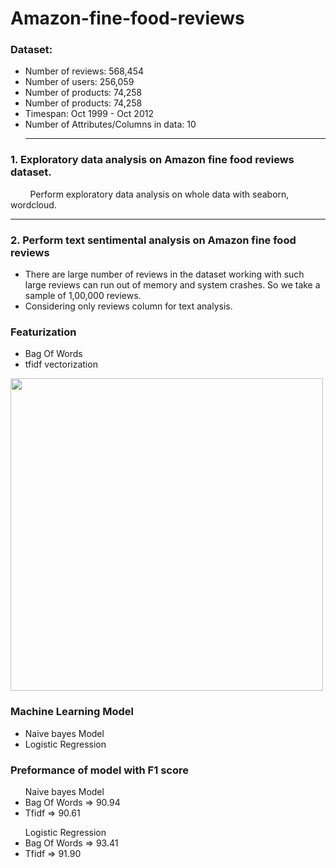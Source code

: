 # Amazon-fine-food-reviews

<h3>Dataset: </h3>
<ul> 

<li> Number of reviews: 568,454 </li>
<li> Number of users: 256,059 </li>
<li> Number of products: 74,258 </li>
<li>Number of products: 74,258 </li>
<li>Timespan: Oct 1999 - Oct 2012 </li>
<li>Number of Attributes/Columns in data: 10</li>
<hr>
</ul>
<h3> 1. Exploratory data analysis on Amazon fine food reviews dataset.</h3>
<p>&nbsp &nbsp &nbsp &nbsp Perform exploratory data analysis on whole data with seaborn, wordcloud.</p>
<hr>
<h3> 2. Perform text sentimental analysis on Amazon fine food reviews</h3>
<ul>
<li>There are large number of reviews in the dataset working with such large reviews can run out of memory and system crashes. So we take a sample of 1,00,000 reviews.</li>
<li>Considering only reviews column for text analysis.</li>
</ul>
<h3>Featurization</h3>
<ul>
<li> Bag Of Words </li>
<li> tfidf vectorization </li>
</ul>

<p> <img src="wordcloud.png", width=500,height=500> </p>

<h3>Machine Learning Model</h3>
<ul> 
<li> Naive bayes Model </li>
<li> Logistic Regression </li>
</ul>

<h3>Preformance of model with F1 score</h3>
<ul>  Naive bayes Model 
<li> Bag Of Words => 90.94 </li>
<li> Tfidf => 90.61
</ul>
<ul>  Logistic Regression 
<li> Bag Of Words => 93.41 </li>
<li> Tfidf => 91.90
</ul>
